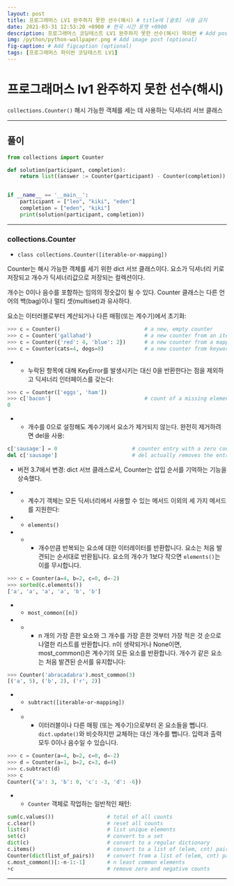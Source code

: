 ```yaml
---
layout: post
title: 프로그래머스 LV1 완주하지 못한 선수(해시) # title에 [괄호] 사용 금지
date: 2021-03-31 12:53:20 +0900 # 한국 시간 포맷 +0900
description: 프로그래머스 코딩테스트 LV1 완주하지 못한 선수(해시) 파이썬 # Add post description (optional)
img: /python/python-wallpaper.png # Add image post (optional)
fig-caption: # Add figcaption (optional)
tags: [프로그래머스 파이썬 코딩테스트 LV1]
---
```


# 프로그래머스 lv1 완주하지 못한 선수(해시)

`collections.Counter()` 해시 가능한 객체를 세는 데 사용하는 딕셔너리 서브 클래스

---

## 풀이
```python
from collections import Counter

def solution(participant, completion):
    return list((answer := Counter(participant) - Counter(completion)).keys())[0]


if __name__ == '__main__':
    participant = ["leo", "kiki", "eden"]
    completion = ["eden", "kiki"]
    print(solution(participant, completion))
```

---

### collections.Counter

- `class collections.Counter([iterable-or-mapping])`

Counter는 해시 가능한 객체를 세기 위한 dict 서브 클래스이다. 요소가 딕셔너리 키로 저장되고 개수가 딕셔너리값으로 저장되는 컬렉션이다. 

개수는 0이나 음수를 포함하는 임의의 정숫값이 될 수 있다. Counter 클래스는 다른 언어의 백(bag)이나 멀티 셋(multiset)과 유사하다.

요소는 이터러블로부터 계산되거나 다른 매핑(또는 계수기)에서 초기화:

```python
>>> c = Counter()                           # a new, empty counter
>>> c = Counter('gallahad')                 # a new counter from an iterable
>>> c = Counter({'red': 4, 'blue': 2})      # a new counter from a mapping
>>> c = Counter(cats=4, dogs=8)             # a new counter from keyword args
```

- - 누락된 항목에 대해 KeyError를 발생시키는 대신 0을 반환한다는 점을 제외하고 딕셔너리 인터페이스를 갖는다:

```python
>>> c = Counter(['eggs', 'ham'])
>>> c['bacon']                              # count of a missing element is zero
0
```

- - 개수를 0으로 설정해도 계수기에서 요소가 제거되지 않는다. 완전히 제거하려면 del을 사용:

```python
c['sausage'] = 0                        # counter entry with a zero count
del c['sausage']                        # del actually removes the entry
```


- 버전 3.7에서 변경: dict 서브 클래스로서, Counter는 삽입 순서를 기억하는 기능을 상속했다.

- - 계수기 객체는 모든 딕셔너리에서 사용할 수 있는 메서드 이외의 세 가지 메서드를 지원한다:

- - `elements()`

- - - 개수만큼 반복되는 요소에 대한 이터레이터를 반환합니다. 요소는 처음 발견되는 순서대로 반환됩니다. 요소의 개수가 1보다 작으면 `elements()`는 이를 무시합니다.

```python
>>> c = Counter(a=4, b=2, c=0, d=-2)
>>> sorted(c.elements())
['a', 'a', 'a', 'a', 'b', 'b']
```

- -  `most_common([n])`

- - - n 개의 가장 흔한 요소와 그 개수를 가장 흔한 것부터 가장 적은 것 순으로 나열한 리스트를 반환합니다. 
n이 생략되거나 None이면, most_common()은 계수기의 모든 요소를 반환합니다. 개수가 같은 요소는 처음 발견된 순서를 유지합니다:

```python
>>> Counter('abracadabra').most_common(3)
[('a', 5), ('b', 2), ('r', 2)]
```
- - `subtract([iterable-or-mapping])`
- - - 이터러블이나 다른 매핑 (또는 계수기)으로부터 온 요소들을 뺍니다. `dict.update()`와 비슷하지만 교체하는 대신 개수를 뺍니다. 입력과 출력 모두 0이나 음수일 수 있습니다.

```python
>>> c = Counter(a=4, b=2, c=0, d=-2)
>>> d = Counter(a=1, b=2, c=3, d=4)
>>> c.subtract(d)
>>> c
Counter({'a': 3, 'b': 0, 'c': -3, 'd': -6})
```

- - `Counter` 객체로 작업하는 일반적인 패턴:

``` python
sum(c.values())                 # total of all counts
c.clear()                       # reset all counts
list(c)                         # list unique elements
set(c)                          # convert to a set
dict(c)                         # convert to a regular dictionary
c.items()                       # convert to a list of (elem, cnt) pairs
Counter(dict(list_of_pairs))    # convert from a list of (elem, cnt) pairs
c.most_common()[:-n-1:-1]       # n least common elements
+c                              # remove zero and negative counts
```

---